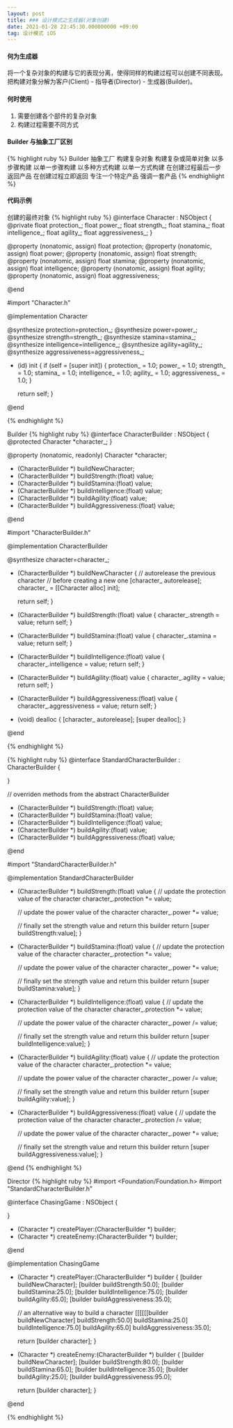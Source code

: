 ```yaml
---
layout: post
title: ### 设计模式之生成器(对象创建)
date: 2021-01-28 22:45:30.000000000 +09:00
tag: 设计模式 iOS
---
```

#### 何为生成器
将一个复杂对象的构建与它的表现分离，使得同样的构建过程可以创建不同表现。把构建对象分解为客户(Client) - 指导者(Director) - 生成器(Builder)。

#### 何时使用
1. 需要创建各个部件的复杂对象
2. 构建过程需要不同方式

#### Builder 与抽象工厂区别
{% highlight ruby %}
Builder                       抽象工厂
构建复杂对象                    构建复杂或简单对象
以多步骤构建                    以单一步骤构建
以多种方式构建                  以单一方式构建
在创建过程最后一步返回产品        在创建过程立即返回
专注一个特定产品                 强调一套产品
{% endhighlight %}

#### 代码示例
创建的最终对象
{% highlight ruby %}
@interface Character : NSObject 
{
  @private
  float protection_;
  float power_;
  float strength_;
  float stamina_;
  float intelligence_;
  float agility_;
  float aggressiveness_;
}

@property (nonatomic, assign) float protection;
@property (nonatomic, assign) float power;
@property (nonatomic, assign) float strength;
@property (nonatomic, assign) float stamina;
@property (nonatomic, assign) float intelligence;
@property (nonatomic, assign) float agility;
@property (nonatomic, assign) float aggressiveness;

@end

#import "Character.h"


@implementation Character

@synthesize protection=protection_;
@synthesize power=power_;
@synthesize strength=strength_;
@synthesize stamina=stamina_;
@synthesize intelligence=intelligence_;
@synthesize agility=agility_;
@synthesize aggressiveness=aggressiveness_;

- (id) init
{
  if (self = [super init])
  {
    protection_ = 1.0;
    power_ = 1.0;
    strength_ = 1.0;
    stamina_ = 1.0;
    intelligence_ = 1.0;
    agility_ = 1.0;
    aggressiveness_ = 1.0;
  }
  
  return self;
}

@end

{% endhighlight %}

Builder
{% highlight ruby %}
@interface CharacterBuilder : NSObject 
{
  @protected
  Character *character_;
}

@property (nonatomic, readonly) Character *character;

- (CharacterBuilder *) buildNewCharacter;
- (CharacterBuilder *) buildStrength:(float) value;
- (CharacterBuilder *) buildStamina:(float) value;
- (CharacterBuilder *) buildIntelligence:(float) value;
- (CharacterBuilder *) buildAgility:(float) value;
- (CharacterBuilder *) buildAggressiveness:(float) value;

@end

#import "CharacterBuilder.h"


@implementation CharacterBuilder

@synthesize character=character_;


- (CharacterBuilder *) buildNewCharacter
{
  // autorelease the previous character
  // before creating a new one
  [character_ autorelease];
  character_ = [[Character alloc] init];
  
  return self;
}

- (CharacterBuilder *) buildStrength:(float) value
{
  character_.strength = value;
  return self;
}

- (CharacterBuilder *) buildStamina:(float) value
{
  character_.stamina = value;
  return self;
}

- (CharacterBuilder *) buildIntelligence:(float) value
{
  character_.intelligence = value;
  return self;
}

- (CharacterBuilder *) buildAgility:(float) value
{
  character_.agility = value;
  return self;
}

- (CharacterBuilder *) buildAggressiveness:(float) value
{
  character_.aggressiveness = value;
  return self;
}

- (void) dealloc
{
  [character_ autorelease];
  [super dealloc];
}

@end

{% endhighlight %}

{% highlight ruby %}
@interface StandardCharacterBuilder : CharacterBuilder 
{

}

// overriden methods from the abstract CharacterBuilder
- (CharacterBuilder *) buildStrength:(float) value;
- (CharacterBuilder *) buildStamina:(float) value;
- (CharacterBuilder *) buildIntelligence:(float) value;
- (CharacterBuilder *) buildAgility:(float) value;
- (CharacterBuilder *) buildAggressiveness:(float) value;

@end

#import "StandardCharacterBuilder.h"


@implementation StandardCharacterBuilder

- (CharacterBuilder *) buildStrength:(float) value
{
  // update the protection value of the character
  character_.protection *= value;
  
  // update the power value of the character
  character_.power *= value;
  
  // finally set the strength value and return this builder
  return [super buildStrength:value];
}

- (CharacterBuilder *) buildStamina:(float) value
{
  // update the protection value of the character
  character_.protection *= value;
  
  // update the power value of the character
  character_.power *= value;
  
  // finally set the strength value and return this builder
  return [super buildStamina:value];
}

- (CharacterBuilder *) buildIntelligence:(float) value
{
  // update the protection value of the character
  character_.protection *= value;
  
  // update the power value of the character
  character_.power /= value;
  
  // finally set the strength value and return this builder
  return [super buildIntelligence:value];
}

- (CharacterBuilder *) buildAgility:(float) value
{
  // update the protection value of the character
  character_.protection *= value;
  
  // update the power value of the character
  character_.power /= value;
  
  // finally set the strength value and return this builder
  return [super buildAgility:value];
}

- (CharacterBuilder *) buildAggressiveness:(float) value
{
  // update the protection value of the character
  character_.protection /= value;
  
  // update the power value of the character
  character_.power *= value;
  
  // finally set the strength value and return this builder
  return [super buildAggressiveness:value];
}


@end
{% endhighlight %}

Director
{% highlight ruby %}
#import <Foundation/Foundation.h>
#import "StandardCharacterBuilder.h"

@interface ChasingGame : NSObject 
{

}

- (Character *) createPlayer:(CharacterBuilder *) builder;
- (Character *) createEnemy:(CharacterBuilder *) builder;

@end


@implementation ChasingGame

- (Character *) createPlayer:(CharacterBuilder *) builder
{
  [builder buildNewCharacter];
  [builder buildStrength:50.0];
  [builder buildStamina:25.0];
  [builder buildIntelligence:75.0];
  [builder buildAgility:65.0];
  [builder buildAggressiveness:35.0];
  
  // an alternative way to build a character
  [[[[[[builder buildNewCharacter]
       buildStrength:50.0]
      buildStamina:25.0]
     buildIntelligence:75.0]
    buildAgility:65.0]
   buildAggressiveness:35.0];
  
  return [builder character];
}

- (Character *) createEnemy:(CharacterBuilder *) builder
{
  [builder buildNewCharacter];
  [builder buildStrength:80.0];
  [builder buildStamina:65.0];
  [builder buildIntelligence:35.0];
  [builder buildAgility:25.0];
  [builder buildAggressiveness:95.0];
  
  return [builder character];
}

@end

{% endhighlight %}

